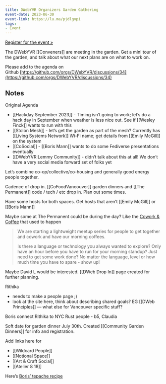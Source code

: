 ```yaml
---
title: DWebYVR Organizers Garden Gathering
event-date: 2023-06-30
event-link: https://lu.ma/pjdlgvpi
tags:
- Event
---
```


[Register for the event »](https://lu.ma/pjdlgvpi)

​The DWebYVR [[Conveners]] are meeting in the garden. Get a mini tour of the garden, and talk about what our next plans are on what to work on.

​Please add to the agenda on Github [https://github.com/orgs/DWebYVR/discussions/34](https://github.com/orgs/DWebYVR/discussions/34)

## Notes

Original Agenda

- [[Hackday September 2023]] - Timing isn’t going to work; let’s do a hack day in September when weather is less nice out. See if [[Wesley Finck]] wants to run with this
- [[Stolon Mesh]] - let’s get the garden as part of the mesh? Currently has [[Living Systems Network]] Wi-Fi name; get details from [[Emily McGill]] on the system
- [[CoSocial]] - [[Boris Mann]] wants to do some Fediverse presentations eventually 
- [[DWebYVR Lemmy Community]] - didn’t talk about this at all! We don’t have a very social media forward set of folks yet

Let’s combine co-op/collective/co-housing and generally good energy people together. 

Cadence of drop in. [[CoFoodVancouver]] garden dinners and [[The Permanent]] code / tech / etc drop in. Plan out some times. 

Have some hosts for both spaces. Get hosts that aren’t [[Emily McGill]] or [[Boris Mann]] 

Maybe some at The Permanent could be during the day? Like the [Cowork & Coffee](https://www.meetup.com/codecoffeeyvr/events/fkjfnrybcfbgb/) that used to happen

> We are starting a lightweight meetup series for people to get together and cowork and have our morning coffees.
> 
> Is there a language or technology you always wanted to explore? Only have an hour before you have to run for your morning standup? Just need to get some work done? No matter the language, level or how much time you have to spare - show up!

Maybe David L would be interested. [[DWeb Drop In]] page created for further planning.

Rithika
- needs to make a people page ;)
- look at the site here, think about describing shared goals? EG [[DWeb Principles]] — what else for Vancouver specific stuff? 

Boris connect Rithika to NYC Rust people - b5, Claudia

Soft date for garden dinner July 30th. Created [[Community Garden Dinners]] for info and registration.

Add links here for
* [[Wildcard People]]
* [[Notional Space]]
* [[Art & Craft Social]]
* [[Atelier 8 18]]

Here’s [Boris’ tepache recipe](https://foodwiki.bmann.ca/tepache.html)


